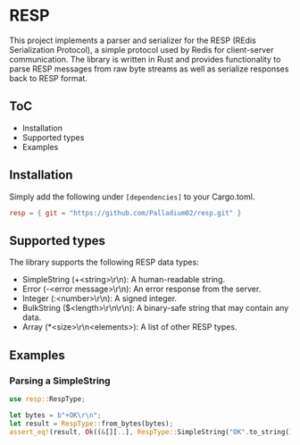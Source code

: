 # RESP

This project implements a parser and serializer for the RESP (REdis Serialization Protocol), a simple protocol used by Redis for client-server communication. The library is written in Rust and provides functionality to parse RESP messages from raw byte streams as well as serialize responses back to RESP format.

## ToC
- Installation
- Supported types
- Examples

## Installation

Simply add the following under `[dependencies]` to your Cargo.toml.
```toml
resp = { git = "https://github.com/Palladium02/resp.git" }
```

## Supported types

The library supports the following RESP data types:

- SimpleString (+\<string>\r\n): A human-readable string.
- Error (-\<error message>\r\n): An error response from the server.
- Integer (:\<number>\r\n): A signed integer.
- BulkString ($\<length>\r\n<binary string>\r\n): A binary-safe string that may contain any data.
- Array (*\<size>\r\n\<elements>): A list of other RESP types.

## Examples

### Parsing a SimpleString

```rust
use resp::RespType;

let bytes = b"+OK\r\n";
let result = RespType::from_bytes(bytes);
assert_eq!(result, Ok((&[][..], RespType::SimpleString("OK".to_string()))));
```